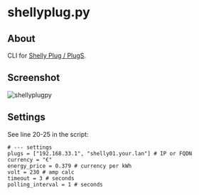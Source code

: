# shellyplug.py

## About
CLI for [Shelly Plug / PlugS](https://shelly-api-docs.shelly.cloud/gen1/#shelly-plug-plugs).


## Screenshot
![shellyplugpy](https://user-images.githubusercontent.com/16217416/224556525-0d0f0c92-716f-41c1-a66a-766342ce0112.png)


## Settings
See line 20-25 in the script:
```
# --- settings
plugs = ["192.168.33.1", "shelly01.your.lan"] # IP or FQDN
currency = "€"
energy_price = 0.379 # currency per kWh
volt = 230 # amp calc
timeout = 3 # seconds
polling_interval = 1 # seconds
```
